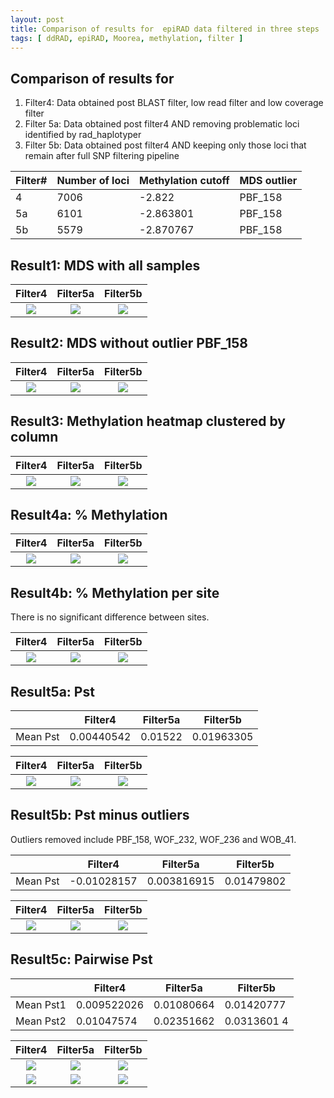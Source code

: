 ```yaml
---
layout: post
title: Comparison of results for  epiRAD data filtered in three steps 
tags: [ ddRAD, epiRAD, Moorea, methylation, filter ]
---
```


## Comparison of results for 
1. Filter4: Data obtained post BLAST filter, low read filter and low coverage filter 
2. Filter 5a: Data obtained post filter4 AND removing problematic loci identified by rad_haplotyper 
3. Filter 5b: Data obtained post filter4 AND keeping only those loci that remain after full SNP filtering pipeline

| Filter#  | Number of loci| Methylation cutoff | MDS outlier |
|----------|-------------|----------------------|-------------|
| 4        |  7006       | -2.822               | PBF_158     |
| 5a       |  6101       |  -2.863801           | PBF_158     |
| 5b       |  5579       | -2.870767            | PBF_158     |

## Result1: MDS with all samples

Filter4             |  Filter5a                       | Filter5b
:-------------------------:|:-------------------------:|:------:
![]({{site.baseurl}}/images/epiRAD_analysis_out/Filter4_mds.png)  |  ![]({{site.baseurl}}/images/epiRAD_analysis_out/Filter5a_mds.png) | ![]({{site.baseurl}}/images/epiRAD_analysis_out/Filter5b_mds.png)

## Result2: MDS without outlier PBF_158

Filter4             |  Filter5a                       | Filter5b
:-------------------------:|:-------------------------:|:------:
![]({{site.baseurl}}/images/epiRAD_analysis_out/Filter4_mds_minus_outlier.png)  |  ![]({{site.baseurl}}/images/epiRAD_analysis_out/Filter5a_mds_minus_outlier.png) | ![]({{site.baseurl}}/images/epiRAD_analysis_out/Filter5b_mds_minus_outlier.png)

## Result3: Methylation heatmap clustered by column

Filter4             |  Filter5a                       | Filter5b
:-------------------------:|:-------------------------:|:------:
![]({{site.baseurl}}/images/epiRAD_analysis_out/Filter4_MethylHeatMap.png)  |  ![]({{site.baseurl}}/images/epiRAD_analysis_out/Filter5a_MethylHeatMap.png) | ![]({{site.baseurl}}/images/epiRAD_analysis_out/Filter5b_MethylHeatMap.png)

## Result4a: % Methylation 

Filter4             |  Filter5a                       | Filter5b
:-------------------------:|:-------------------------:|:------:
![]({{site.baseurl}}/images/epiRAD_analysis_out/Filter4_percent_CpGmethyln.png)  |  ![]({{site.baseurl}}/images/epiRAD_analysis_out/Filter5a_percent_CpGmethyln.png) | ![]({{site.baseurl}}/images/epiRAD_analysis_out/Filter5b_percent_CpGmethyln.png)

## Result4b: % Methylation per site
There is no significant difference between sites.

Filter4             |  Filter5a                       | Filter5b
:-------------------------:|:-------------------------:|:------:
![]({{site.baseurl}}/images/epiRAD_analysis_out/Filter4_percnt_CpGmethyln_bysite.png)  |  ![]({{site.baseurl}}/images/epiRAD_analysis_out/Filter5a_percnt_CpGmethyln_bysite.png) | ![]({{site.baseurl}}/images/epiRAD_analysis_out/Filter5b_percnt_CpGmethyln_bysite.png)

## Result5a: Pst 

|         | Filter4    | Filter5a | Filter5b  |
|---------|------------|----------|-----------|
| Mean Pst| 0.00440542 | 0.01522  | 0.01963305|

Filter4             |  Filter5a                       | Filter5b
:-------------------------:|:-------------------------:|:----------:
![]({{site.baseurl}}/images/epiRAD_analysis_out/Filter4_Pst.png)  |  ![]({{site.baseurl}}/images/epiRAD_analysis_out/Filter5a_Pst.png) | ![]({{site.baseurl}}/images/epiRAD_analysis_out/Filter5b_Pst.png)

## Result5b: Pst minus outliers 
Outliers removed include PBF_158, WOF_232, WOF_236 and WOB_41.

|         | Filter4    | Filter5a     | Filter5b  |
|---------|------------|--------------|-----------|
| Mean Pst| -0.01028157| 0.003816915  | 0.01479802|

Filter4             |  Filter5a                       | Filter5b
:-------------------------:|:-------------------------:|:----------:
![]({{site.baseurl}}/images/epiRAD_analysis_out/Filter4_Pst_minus_outlier.png)  |  ![]({{site.baseurl}}/images/epiRAD_analysis_out/Filter5a_Pst_minus_outlier.png) | ![]({{site.baseurl}}/images/epiRAD_analysis_out/Filter5b_Pst_minus_outlier.png)

## Result5c: Pairwise Pst 

|          | Filter4    | Filter5a     | Filter5b  |
|----------|------------|--------------|-----------|
| Mean Pst1|0.009522026 | 0.01080664   | 0.01420777|
| Mean Pst2| 0.01047574 | 0.02351662   |0.0313601 4|

Filter4             |  Filter5a                       | Filter5b
:-------------------------:|:-------------------------:|:----------:
![]({{site.baseurl}}/images/epiRAD_analysis_out/Filter4_Pst_pair1.png)  |  ![]({{site.baseurl}}/images/epiRAD_analysis_out/Filter5a_Pst_pair1.png) | ![]({{site.baseurl}}/images/epiRAD_analysis_out/Filter5b_Pst_pair1.png)
![]({{site.baseurl}}/images/epiRAD_analysis_out/Filter4_Pst_pair2.png)  |  ![]({{site.baseurl}}/images/epiRAD_analysis_out/Filter5a_Pst_pair2.png) | ![]({{site.baseurl}}/images/epiRAD_analysis_out/Filter5b_Pst_pair2.png)

